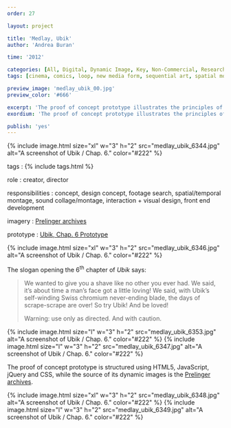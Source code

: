 ```yaml
---
order: 27

layout: project

title: 'Medlay, Ubik'
author: 'Andrea Buran'

time: '2012'

categories: [All, Digital, Dynamic Image, Key, Non-Commercial, Research]
tags: [cinema, comics, loop, new media form, sequential art, spatial montage]

preview_image: 'medlay_ubik_00.jpg'
preview_color: '#666'

excerpt: 'The proof of concept prototype illustrates the principles of Medlay. It is based on the slogan opening the 6th chapter of “Ubik”, a science fiction novel by Philp K. Dick.'
exordium: 'The proof of concept prototype illustrates the principles of [Medlay](http://ranbureand.github.io/medlay/ "Medlay on GitHub"). It is based on the slogan opening the 6<sup>th</sup> chapter of *Ubik*, a science fiction novel by Philp K. Dick.'

publish: 'yes'
---
```


<div class="figures">
    {% include image.html 
        size="xl" 
        w="3" h="2" 
        src="medlay_ubik_6344.jpg" 
        alt="A screenshot of Ubik / Chap. 6." 
        color="#222" 
    %}
</div>

tags
: {% include tags.html %}

role
: creator, director

responsibilities
: concept, design concept, footage search, spatial/temporal montage, sound collage/montage, interaction + visual design, front end development

imagery
: [Prelinger archives](http://www.archive.org/browse.php?field=subject&mediatype=movies&collection=prelinger "Prelinger archives on Internet Archive")

prototype
: [Ubik, Chap. 6 Prototype](http://ranbureand.github.io/ubik-chap-6/ "Ubik, Chap. 6 on GitHub")

<div class="figures">
    {% include image.html 
        size="xl" 
        w="3" h="2" 
        src="medlay_ubik_6346.jpg" 
        alt="A screenshot of Ubik / Chap. 6." 
        color="#222" 
    %}
</div>

The slogan opening the 6<sup>th</sup> chapter of *Ubik* says:

>We wanted to give you a shave like no other you ever had. We said, it’s about time a man’s face got a little loving! We said, with Ubik’s self-winding Swiss chromium never-ending blade, the days of scrape-scrape are over! So try Ubik! And be loved!
>
>Warning: use only as directed. And with caution.

<div class="figures">
    {% include image.html 
        size="l" 
        w="3" h="2" 
        src="medlay_ubik_6353.jpg" 
        alt="A screenshot of Ubik / Chap. 6." 
        color="#222" 
    %}
    {% include image.html 
        size="l" 
        w="3" h="2" 
        src="medlay_ubik_6347.jpg" 
        alt="A screenshot of Ubik / Chap. 6." 
        color="#222" 
    %}
</div>

The proof of concept prototype is structured using HTML5, JavaScript, jQuery and CSS, while the source of its dynamic images is the [Prelinger archives](http://www.archive.org/browse.php?field=subject&mediatype=movies&collection=prelinger "Prelinger archives on Internet Archive").

<div class="figures">
    {% include image.html 
        size="xl" 
        w="3" h="2" 
        src="medlay_ubik_6348.jpg" 
        alt="A screenshot of Ubik / Chap. 6." 
        color="#222" 
    %}
    {% include image.html 
        size="l" 
        w="3" h="2" 
        src="medlay_ubik_6349.jpg" 
        alt="A screenshot of Ubik / Chap. 6." 
        color="#222" 
    %}
</div>